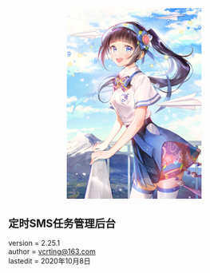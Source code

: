 <center><img width = '270' src ="https://raw.githubusercontent.com/VcrTing/SMSTask/master/0.png"/></center>
  
## 定时SMS任务管理后台
version = 2.25.1   
author = vcrting@163.com  
lastedit = 2020年10月8日  
